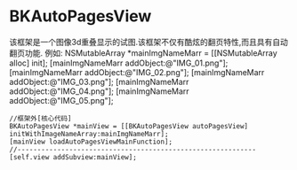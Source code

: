 # BKAutoPagesView
该框架是一个图像3d重叠显示的试图.该框架不仅有酷炫的翻页特性,而且具有自动翻页功能.
例如:
    NSMutableArray *mainImgNameMarr = [[NSMutableArray alloc] init];
    [mainImgNameMarr addObject:@"IMG_01.png"];
    [mainImgNameMarr addObject:@"IMG_02.png"];
    [mainImgNameMarr addObject:@"IMG_03.png"];
    [mainImgNameMarr addObject:@"IMG_04.png"];
    [mainImgNameMarr addObject:@"IMG_05.png"];
    
    //框架外[核心代码]
    BKAutoPagesView *mainView = [[BKAutoPagesView autoPagesView] initWithImageNameArray:mainImgNameMarr];
    [mainView loadAutoPagesViewMainFunction];
    //------------------------------------------------------------
    [self.view addSubview:mainView];

